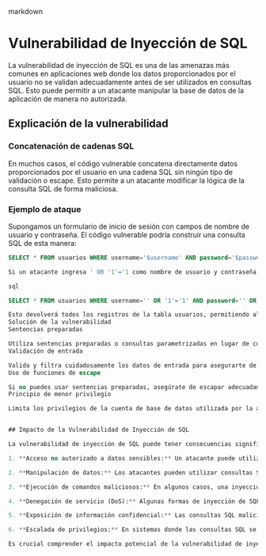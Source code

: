 markdown

# Vulnerabilidad de Inyección de SQL

La vulnerabilidad de inyección de SQL es una de las amenazas más comunes en aplicaciones web donde los datos proporcionados por el usuario no se validan adecuadamente antes de ser utilizados en consultas SQL. Esto puede permitir a un atacante manipular la base de datos de la aplicación de manera no autorizada.

## Explicación de la vulnerabilidad

### Concatenación de cadenas SQL
En muchos casos, el código vulnerable concatena directamente datos proporcionados por el usuario en una cadena SQL sin ningún tipo de validación o escape. Esto permite a un atacante modificar la lógica de la consulta SQL de forma maliciosa.

### Ejemplo de ataque
Supongamos un formulario de inicio de sesión con campos de nombre de usuario y contraseña. El código vulnerable podría construir una consulta SQL de esta manera:

```sql
SELECT * FROM usuarios WHERE username='$username' AND password='$password'

Si un atacante ingresa ' OR '1'='1 como nombre de usuario y contraseña, la consulta SQL resultante se verá así:

sql

SELECT * FROM usuarios WHERE username='' OR '1'='1' AND password='' OR '1'='1'```

Esto devolverá todos los registros de la tabla usuarios, permitiendo al atacante eludir la autenticación.
Solución de la vulnerabilidad
Sentencias preparadas

Utiliza sentencias preparadas o consultas parametrizadas en lugar de concatenar directamente datos del usuario en las consultas SQL. Esto separa los datos de la consulta SQL, evitando la interpretación maliciosa de los datos ingresados por el usuario.
Validación de entrada

Valida y filtra cuidadosamente los datos de entrada para asegurarte de que cumplan con los formatos esperados y sean seguros para su uso en consultas SQL.
Uso de funciones de escape

Si no puedes usar sentencias preparadas, asegúrate de escapar adecuadamente los caracteres especiales en los datos proporcionados por el usuario. Por ejemplo, en PHP puedes usar mysqli_real_escape_string().
Principio de menor privilegio

Limita los privilegios de la cuenta de base de datos utilizada por la aplicación web para minimizar el impacto de posibles ataques.


## Impacto de la Vulnerabilidad de Inyección de SQL

La vulnerabilidad de inyección de SQL puede tener consecuencias significativas en la seguridad y el funcionamiento de una aplicación web. A continuación se describen algunas de las formas en las que esta vulnerabilidad puede afectar:

1. **Acceso no autorizado a datos sensibles:** Un atacante puede utilizar la inyección de SQL para eludir la autenticación y acceder a datos sensibles almacenados en la base de datos, como información personal de usuarios, contraseñas en texto plano u otra información confidencial.

2. **Manipulación de datos:** Los atacantes pueden utilizar consultas SQL maliciosas para modificar, agregar o eliminar datos de la base de datos. Esto puede causar corrupción de datos, alteración de registros importantes o incluso la eliminación completa de datos críticos.

3. **Ejecución de comandos maliciosos:** En algunos casos, una inyección de SQL exitosa puede permitir la ejecución de comandos del sistema en el servidor. Esto podría ser utilizado por un atacante para subir archivos maliciosos, instalar malware u realizar otras acciones maliciosas en el sistema.

4. **Denegación de servicio (DoS):** Algunas formas de inyección de SQL pueden consumir muchos recursos del servidor, lo que podría llevar a una denegación de servicio para usuarios legítimos al agotar los recursos del sistema.

5. **Exposición de información confidencial:** Las consultas SQL maliciosas pueden revelar información sensible sobre la estructura de la base de datos, nombres de tablas, nombres de columnas, etc. Esta información puede ser utilizada por un atacante para planificar ataques más avanzados.

6. **Escalada de privilegios:** En sistemas donde las consultas SQL se ejecutan con privilegios elevados, una inyección de SQL exitosa podría permitir a un atacante obtener acceso de administrador u otros privilegios importantes en la aplicación o la base de datos.

Es crucial comprender el impacto potencial de la vulnerabilidad de inyección de SQL y tomar medidas adecuadas para mitigar estos riesgos. La implementación de buenas prácticas de seguridad, como el uso de sentencias preparadas, la validación de entrada y el control de acceso, puede ayudar a proteger la integridad y confidencialidad de los datos de la aplicación frente a este tipo de ataques.
